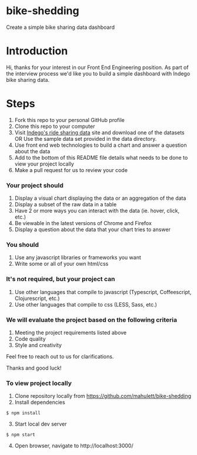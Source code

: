 # bike-shedding
Create a simple bike sharing data dashboard

# Introduction
Hi, thanks for your interest in our Front End Engineering position. As part of the interview process we'd like you to build a simple dashboard with Indego bike sharing data.

# Steps
1. Fork this repo to your personal GitHub profile
2. Clone this repo to your computer
3. Visit [Indego's ride sharing data](https://www.rideindego.com/about/data/) site and download one of the datasets
OR
Use the sample data set provided in the data directory.
4. Use front end web technologies to build a chart and answer a question about the data
5. Add to the bottom of this README file details what needs to be done to view your project locally
6. Make a pull request for us to review your code

### Your project should
1. Display a visual chart displaying the data or an aggregation of the data
2. Display a subset of the raw data in a table
3. Have 2 or more ways you can interact with the data (ie. hover, click, etc.)
4. Be viewable in the latest versions of Chrome and Firefox
5. Display a question about the data that your chart tries to answer

### You should
1. Use any javascript libraries or frameworks you want
2. Write some or all of your own html/css

### It's not required, but your project can
1. Use other languages that compile to javascript (Typescript, Coffeescript, Clojurescript, etc.)
2. Use other languages that compile to css (LESS, Sass, etc.)

### We will evaluate the project based on the following criteria
1. Meeting the project requirements listed above
2. Code quality
3. Style and creativity

Feel free to reach out to us for clarifications. 

Thanks and good luck!

### To view project locally
1. Clone repository locally from https://github.com/mahulett/bike-shedding
2. Install dependencies
```
$ npm install
```
3. Start local dev server
```
$ npm start
```
4. Open browser, navigate to http://localhost:3000/
